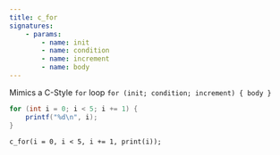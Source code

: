 ```yaml
---
title: c_for
signatures:
    - params:
        - name: init
        - name: condition
        - name: increment
        - name: body
---
```

Mimics a C-Style `for` loop `for (init; condition; increment) { body }`

```java
for (int i = 0; i < 5; i += 1) {
    printf("%d\n", i);
}
```

```scarpet
c_for(i = 0, i < 5, i += 1, print(i));
```
